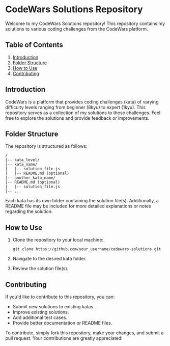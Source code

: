 # CodeWars Solutions Repository

Welcome to my CodeWars Solutions repository! This repository contains my solutions to various coding challenges from the CodeWars platform.

## Table of Contents

1. [Introduction](#introduction)
2. [Folder Structure](#folder-structure)
3. [How to Use](#how-to-use)
4. [Contributing](#contributing)

## Introduction

CodeWars is a platform that provides coding challenges (kata) of varying difficulty levels ranging from beginner (8kyu) to expert (1kyu). This repository serves as a collection of my solutions to these challenges. Feel free to explore the solutions and provide feedback or improvements.

## Folder Structure

The repository is structured as follows:

```
/
|-- kata_level/
|-- kata_name/
|   |-- solution_file.js
|   |-- README.md (optional)
|-- another_kata_name/
|-- README.md (optional)
|   |-- solution_file.js
|-- ...
```

Each kata has its own folder containing the solution file(s). Additionally, a README file may be included for more detailed explanations or notes regarding the solution.

## How to Use

1. Clone the repository to your local machine:

   ```
   git clone https://github.com/your_username/codewars-solutions.git
   ```

2. Navigate to the desired kata folder.

3. Review the solution file(s).

## Contributing

If you'd like to contribute to this repository, you can:

- Submit new solutions to existing katas.
- Improve existing solutions.
- Add additional test cases.
- Provide better documentation or README files.

To contribute, simply fork this repository, make your changes, and submit a pull request. Your contributions are greatly appreciated!
